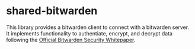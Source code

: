 # shared-bitwarden

This library provides a bitwarden client to connect with a bitwarden server.
It implements functionality to authentiate, encrypt, and decrypt data following
the [Official Bitwarden Security Whitepaper](https://bitwarden.com/help/bitwarden-security-white-paper/).
